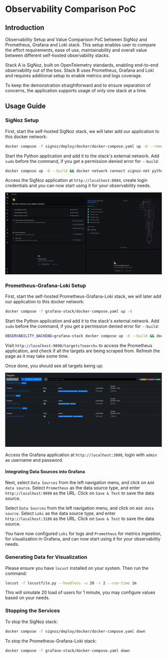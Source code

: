# Observability Comparison PoC

## Introduction

Observability Setup and Value Comparison PoC between SigNoz and Prometheus, Grafana and Loki stack. This setup enables user to compare the effort requirements, ease of use, maintainability and overall value between different self-hosted observability stacks.

Stack A is SigNoz, built on OpenTelemetry standards, enabling end-to-end observability out of the box.
Stack B uses Prometheus, Grafana and Loki and requires additional setup to enable metrics and logs coverage.

To keep the demonstration straightforward and to ensure separation of concerns, the application supports usage of only one stack at a time.

## Usage Guide

### SigNoz Setup

First, start the self-hosted SigNoz stack, we will later add our application to this docker network:

```bash
docker compose -f signoz/deploy/docker/docker-compose.yaml up -d --remove-orphans
```

Start the Python application and add it to the stack's external network. Add `sudo` before the command, if you get a permission denied error for `--build`:

```bash
docker compose up -d --build && docker network connect signoz-net python_app
```

Access the SigNoz application at `http://localhost:8084`, create login credentials and you can now start using it for your observability needs.

![SigNoz Onboarding View](img/signoz_onboarding.png)

### Prometheus-Grafana-Loki Setup

First, start the self-hosted Prometheus-Grafana-Loki stack, we will later add our application to this docker network:

```bash
docker compose -f grafana-stack/docker-compose.yaml up -d
```

Start the Python application and add it to the stack's external network. Add `sudo` before the command, if you get a permission denied error for `--build`:

```bash
OBSERVABILITY_BACKEND=grafana-stack docker compose up -d --build && docker network connect grafana-stack python_app
```

Visit `http://localhost:9090/targets?search=` to access the Prometheus application, and check if all the targets are being scraped from. Refresh the page as it may take some time.

Once done, you should see all targets being up:

![Prometheus Targets Page](img/prometheus_targets.png)

Access the Grafana application at `http://localhost:3000`, login with `admin` as username and password.

#### Integrating Data Sources into Grafana

Next, select `Data Sources` from the left navigation menu, and click on `Add data source`.
Select `Prometheus` as the data source type, and enter `http://localhost:9090` as the URL.
Click on `Save & Test` to save the data source.

Select `Data Sources` from the left navigation menu, and click on `Add data source`.
Select `Loki` as the data source type, and enter `http://localhost:3100` as the URL.
Click on `Save & Test` to save the data source.

You have now configured `Loki` for logs and `Prometheus` for metrics ingestion, for visualization in Grafana, and can now start using it for your observability needs.

### Generating Data for Visualization

Please ensure you have `locust` installed on your system. Then run the command:

```bash
locust -f locustfile.py --headless -u 20 -r 2 --run-time 1m
```

This will simulate 20 load of users for 1 minute, you may configure values based on your needs.

### Stopping the Services

To stop the SigNoz stack:

```bash
docker compose -f signoz/deploy/docker/docker-compose.yaml down
```

To stop the Prometheus-Grafana-Loki stack:

```bash
docker compose -f grafana-stack/docker-compose.yaml down
```
